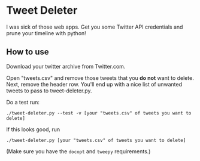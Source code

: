 Tweet Deleter
=============

I was sick of those web apps. Get you some Twitter API credentials and
prune your timeline with python!

How to use
----------

Download your twitter archive from Twitter.com.

Open "tweets.csv" and remove those tweets that you **do not** want to
delete. Next, remove the header row. You'll end up with a nice list of
unwanted tweets to pass to tweet-deleter.py.

Do a test run:

```./tweet-deleter.py --test -v [your "tweets.csv" of tweets you want to delete]```

If this looks good, run

```./tweet-deleter.py [your "tweets.csv" of tweets you want to delete]```

(Make sure you have the ```docopt``` and ```tweepy``` requirements.)
